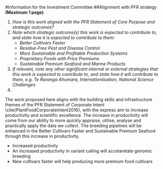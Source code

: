 #Information for the Investment Committee
##Alignment with PFR strategy
**(Maximum 1 page)**
1. _How is this work aligned with the PFR Statement of Core Purpose and strategic outcomes?_
2. _Note which strategic outcome(s) this work is expected to contribute to, and state how it is expected to contribute to them:_
    * _Better Cultivars Faster_
    * _Residue-Free Pest and Disease Control_
    * _More Sustainable and Profitable Production Systems_
    * _Proprietary Foods with Price Premiums_
    * _Sustainable Premium Seafood and Marine Products_
3. _If relevant, note any other significant internal or external strategies that this work is expected to contribute to, and state how it will contribute to them, e.g. Te Raranga Ahumara, Internationlisation, National Science Challenges_
4. 

The work proposed here aligns with the building skills and infrastructure themes of the PFR Statement of Corporate Intent \cite{PlantFoodCorporateIntent2016}, with the express aim to increase productivity and scientific excellence. The increase in productivity will come from our ability to more quickly appraise, utilise, analyse and practically apply the data we collect. The breeding pipelines will be enhanced in the Better Cultivars Faster and Sustainable Premium Seafood through this increase in productivity.

- Increased productivity
- An increased productivity in variant calling will accelaretate genomic breeding
- New cultivars faster will help producing more premium food cultivars
